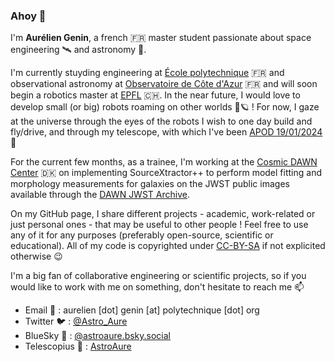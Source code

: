 ### Ahoy 👋

I'm **Aurélien Genin**, a french 🇫🇷 master student passionate about space engineering 🛰️ and astronomy 🔭. 

I'm currently stuyding engineering at [École polytechnique](https://programmes.polytechnique.edu/en/ingenieur-polytechnicien-program/ingenieur-polytechnicien-program) 🇫🇷 and observational astronomy at [Observatoire de Côte d'Azur](https://www.oca.eu/fr/duao-oca) 🇫🇷 and will soon begin a robotics master at [EPFL](https://www.epfl.ch/education/master/programs/robotics/) 🇨🇭. In the near future, I would love to develop small (or big) robots roaming on other worlds 🤖🪐 ! For now, I gaze at the universe through the eyes of the robots I wish to one day build and fly/drive, and through my telescope, with which I've been [APOD 19/01/2024](https://apod.nasa.gov/apod/ap240119.html) 🌟

For the current few months, as a trainee, I'm working at the [Cosmic DAWN Center](https://cosmicdawn.dk/) 🇩🇰 on implementing SourceXtractor++ to perform model fitting and morphology measurements for galaxies on the JWST public images available through the [DAWN JWST Archive](https://dawn-cph.github.io/dja/).

On my GitHub page, I share different projects - academic, work-related or just personal ones - that may be useful to other people ! Feel free to use any of it for any purposes (preferably open-source, scientific or educational). All of my code is copyrighted under [CC-BY-SA](https://creativecommons.org/licenses/by-sa/4.0/deed.en) if not explicited otherwise 😉

I'm a big fan of collaborative engineering or scientific projects, so if you would like to work with me on something, don't hesitate to reach me 📫

* Email 📧 : aurelien [dot] genin [at] polytechnique [dot] org
* Twitter 🐦 : [@Astro_Aure](https://twitter.com/astro_aure)
* BlueSky 🦋 : [@astroaure.bsky.social](https://bsky.app/profile/astroaure.bsky.social)
* Telescopius 🔭 : [AstroAure](https://telescopius.com/profile/astroaure)
